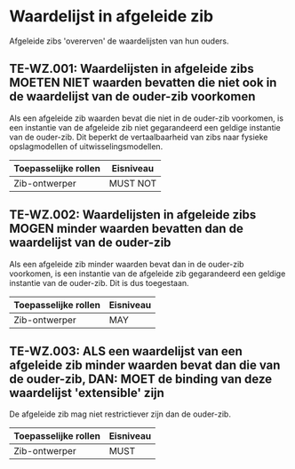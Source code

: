 ﻿# Waardelijst in afgeleide zib

Afgeleide zibs 'overerven' de waardelijsten van hun ouders.

## TE-WZ.001: Waardelijsten in afgeleide zibs MOETEN NIET waarden bevatten die niet ook in de waardelijst van de ouder-zib voorkomen

Als een afgeleide zib waarden bevat die niet in de ouder-zib voorkomen, is een instantie van de afgeleide zib niet
gegarandeerd een geldige instantie van de ouder-zib. Dit beperkt de vertaalbaarheid van zibs naar fysieke opslagmodellen
of uitwisselingsmodellen.

| Toepasselijke rollen | Eisniveau |
|----------------------|-----------|
| Zib-ontwerper        | MUST NOT  |

## TE-WZ.002: Waardelijsten in afgeleide zibs MOGEN minder waarden bevatten dan de waardelijst van de ouder-zib

Als een afgeleide zib minder waarden bevat dan in de ouder-zib voorkomen, is een instantie van de afgeleide zib
gegarandeerd een geldige instantie van de ouder-zib. Dit is dus toegestaan.

| Toepasselijke rollen | Eisniveau |
|----------------------|-----------|
| Zib-ontwerper        | MAY       |

## TE-WZ.003: ALS een waardelijst van een afgeleide zib minder waarden bevat dan die van de ouder-zib, DAN: MOET de binding van deze waardelijst 'extensible' zijn

De afgeleide zib mag niet restrictiever zijn dan de ouder-zib.

| Toepasselijke rollen | Eisniveau |
|----------------------|-----------|
| Zib-ontwerper        | MUST      |